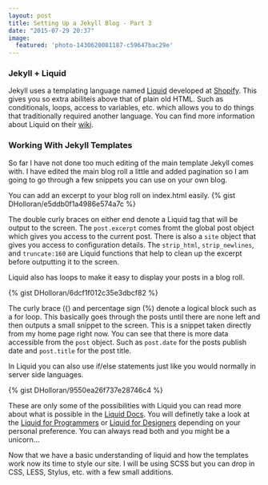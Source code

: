 ```yaml
---
layout: post
title: Setting Up a Jekyll Blog - Part 3
date: "2015-07-29 20:37"
image:
  featured: 'photo-1430620081187-c59647bac29e'
---
```


### Jekyll + Liquid
Jekyll uses a templating language named [Liquid](http://liquidmarkup.org/) developed at [Shopify](http://www.shopify.com/). This gives you so extra abiliteis above that of plain old HTML. Such as conditionals, loops, access to variables, etc. which allows you to do things that traditionally required another language. You can find more information about Liquid on their [wiki](https://github.com/Shopify/Liquid/wiki).

### Working With Jekyll Templates
So far I have not done too much editing of the main template Jekyll comes with. I have edited the main blog roll a little and added pagination so I am going to go through a few snippets you can use on your own blog.

You can add an excerpt to your blog roll on index.html easily.
{% gist DHolloran/e5ddb0f1a4986e574a7c %}

The double curly braces on either end denote a Liquid tag that will be output to the screen. The `post.excerpt` comes fromt the global post object which gives you access to the current post. There is also a `site` object that gives you access to configuration details. The `strip_html`, `strip_newlines`, and `truncate:160` are Liquid functions that help to clean up the excerpt before outputting it to the screen.

Liquid also has loops to make it easy to display your posts in a blog roll.

{% gist DHolloran/6dcf1f012c35e3dbcf82 %}

The curly brace ({) and percentage sign (%) denote a logical block such as a for loop. This basically goes through the posts until there are none left and then outputs a small snippet to the screen. This is a snippet taken directly from my home page right now. You can see that there is more data accessible from the `post` object. Such as `post.date` for the posts publish date and `post.title` for the post title.

In Liquid you can also use if/else statements just like you would normally in server side languages.

{% gist DHolloran/9550ea26f737e28746c4 %}

These are only some of the possibilities with Liquid you can read more about what is possible in the [Liquid Docs](https://github.com/Shopify/liquid/wiki). You will definetly take a look at the [Liquid for Programmers](https://github.com/Shopify/liquid/wiki/Liquid-for-Programmers) or [Liquid for Designers](https://github.com/Shopify/liquid/wiki/Liquid-for-Designers) depending on your personal preference. You can always read both and you might be a unicorn...

Now that we have a basic understanding of liquid and how the templates work now its time to style our site. I will be using SCSS but you can drop in CSS, LESS, Stylus, etc. with a few small additions.
